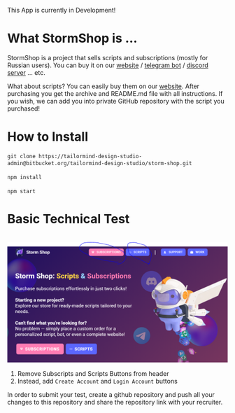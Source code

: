 This App is currently in Development!

# What StormShop is ...

StormShop is a project that sells scripts and subscriptions (mostly for Russian users).
You can buy it on our [website](https://nitro-storm.ru) / [telegram bot](https://t.me/storm_nitro_shop_bot) / [discord server](https://discord.gg/BNsV86yGQA) ... etc.

What about scripts? You can easily buy them on our [website](https://nitro-storm.ru). After purchasing you get the archive and README.md file with all instructions. If you wish, we can add you into private GitHub repository with the script you purchased!

# How to Install

```
git clone https://tailormind-design-studio-admin@bitbucket.org/tailormind-design-studio/storm-shop.git

npm install

npm start
```

# Basic Technical Test

<p align="center">
  <br />
  <a href="">
      <img src="./public/landing.png" alt="Ad Explorer logo" width="600px">
  </a>
</p>

1. Remove Subscripts and Scripts Buttons from header
2. Instead, add `Create Account` and `Login Account` buttons

In order to submit your test, create a github repository and push all your changes to this repository and share the repository link with your recruiter.